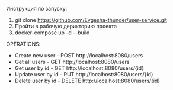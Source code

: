 Инструкция по запуску:
1. git clone https://github.com/Evgesha-thunder/user-service.git
2. Пройти в рабочую дерикторию проекта
3. docker-compose up -d --build

OPERATIONS:
- Create new user - POST http://localhost:8080/users
- Get all users - GET http://localhost:8080/users
- Get user by id - GET http://localhost:8080/users/{id}
- Update user by id - PUT http://localhost:8080/users/{id}
- Delete user by id - DELETE http://localhost:8080/users/{id}
